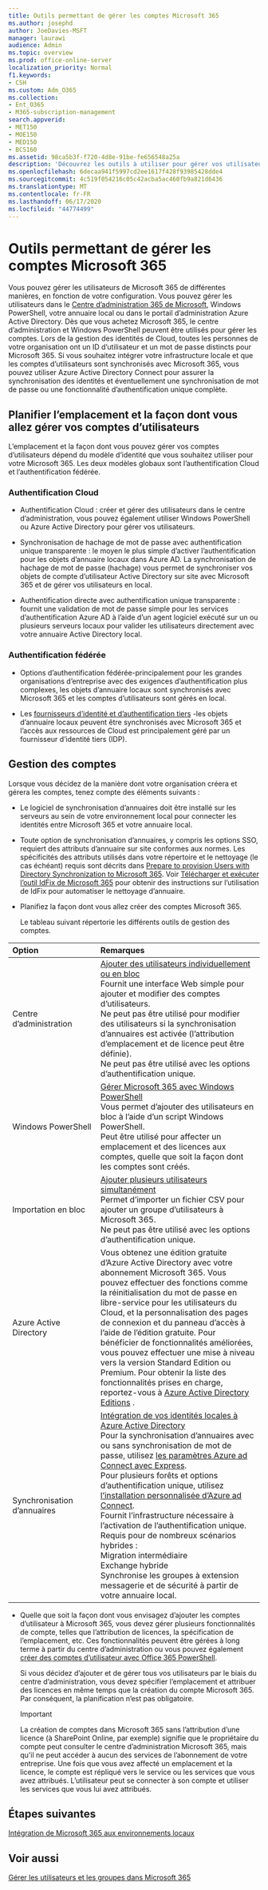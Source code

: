 ```yaml
---
title: Outils permettant de gérer les comptes Microsoft 365
ms.author: josephd
author: JoeDavies-MSFT
manager: laurawi
audience: Admin
ms.topic: overview
ms.prod: office-online-server
localization_priority: Normal
f1.keywords:
- CSH
ms.custom: Adm_O365
ms.collection:
- Ent_O365
- M365-subscription-management
search.appverid:
- MET150
- MOE150
- MED150
- BCS160
ms.assetid: 98ca5b3f-f720-4d8e-91be-fe656548a25a
description: 'Découvrez les outils à utiliser pour gérer vos utilisateurs de Microsoft 365, ainsi que la manière dont vous pouvez les utiliser en fonction de la gestion des identités des utilisateurs. '
ms.openlocfilehash: 6decaa941f5997cd2ee1617f428f93985428dde4
ms.sourcegitcommit: 4c519f054216c05c42acba5ac460fb9a821d6436
ms.translationtype: MT
ms.contentlocale: fr-FR
ms.lasthandoff: 06/17/2020
ms.locfileid: "44774499"
---
```

# <a name="tools-to-manage-microsoft-365-accounts"></a>Outils permettant de gérer les comptes Microsoft 365

Vous pouvez gérer les utilisateurs de Microsoft 365 de différentes manières, en fonction de votre configuration. Vous pouvez gérer les utilisateurs dans le [Centre d’administration 365 de Microsoft](https://admin.microsoft.com), Windows PowerShell, votre annuaire local ou dans le portail d’administration Azure Active Directory. Dès que vous achetez Microsoft 365, le centre d’administration et Windows PowerShell peuvent être utilisés pour gérer les comptes. Lors de la gestion des identités de Cloud, toutes les personnes de votre organisation ont un ID d’utilisateur et un mot de passe distincts pour Microsoft 365. Si vous souhaitez intégrer votre infrastructure locale et que les comptes d’utilisateurs sont synchronisés avec Microsoft 365, vous pouvez utiliser Azure Active Directory Connect pour assurer la synchronisation des identités et éventuellement une synchronisation de mot de passe ou une fonctionnalité d’authentification unique complète.
  
## <a name="plan-for-where-and-how-you-will-manage-your-user-accounts"></a>Planifier l’emplacement et la façon dont vous allez gérer vos comptes d’utilisateurs

L’emplacement et la façon dont vous pouvez gérer vos comptes d’utilisateurs dépend du modèle d’identité que vous souhaitez utiliser pour votre Microsoft 365. Les deux modèles globaux sont l’authentification Cloud et l’authentification fédérée.
  
### <a name="cloud-authentication"></a>Authentification Cloud

- Authentification Cloud : créer et gérer des utilisateurs dans le centre d’administration, vous pouvez également utiliser Windows PowerShell ou Azure Active Directory pour gérer vos utilisateurs. 
    
- Synchronisation de hachage de mot de passe avec authentification unique transparente : le moyen le plus simple d’activer l’authentification pour les objets d’annuaire locaux dans Azure AD. La synchronisation de hachage de mot de passe (hachage) vous permet de synchroniser vos objets de compte d’utilisateur Active Directory sur site avec Microsoft 365 et de gérer vos utilisateurs en local. 
    
- Authentification directe avec authentification unique transparente : fournit une validation de mot de passe simple pour les services d’authentification Azure AD à l’aide d’un agent logiciel exécuté sur un ou plusieurs serveurs locaux pour valider les utilisateurs directement avec votre annuaire Active Directory local. 
    
### <a name="federated-authentication"></a>Authentification fédérée

- Options d’authentification fédérée-principalement pour les grandes organisations d’entreprise avec des exigences d’authentification plus complexes, les objets d’annuaire locaux sont synchronisés avec Microsoft 365 et les comptes d’utilisateurs sont gérés en local. 
    
- Les [fournisseurs d’identité et d’authentification tiers](about-office-365-identity.md) -les objets d’annuaire locaux peuvent être synchronisés avec Microsoft 365 et l’accès aux ressources de Cloud est principalement géré par un fournisseur d’identité tiers (IDP). 
    
## <a name="managing-accounts"></a>Gestion des comptes

Lorsque vous décidez de la manière dont votre organisation créera et gérera les comptes, tenez compte des éléments suivants :
  
- Le logiciel de synchronisation d’annuaires doit être installé sur les serveurs au sein de votre environnement local pour connecter les identités entre Microsoft 365 et votre annuaire local.
    
- Toute option de synchronisation d’annuaires, y compris les options SSO, requiert des attributs d’annuaire sur site conformes aux normes. Les spécificités des attributs utilisés dans votre répertoire et le nettoyage (le cas échéant) requis sont décrits dans [Prepare to provision Users with Directory Synchronization to Microsoft 365](prepare-for-directory-synchronization.md). Voir [Télécharger et exécuter l’outil IdFix de Microsoft 365](install-and-run-idfix.md) pour obtenir des instructions sur l’utilisation de IdFix pour automatiser le nettoyage d’annuaire. 
    
- Planifiez la façon dont vous allez créer des comptes Microsoft 365.
    
    Le tableau suivant répertorie les différents outils de gestion des comptes.
    
|**Option**|**Remarques**|
|:-----|:-----|
|Centre d’administration  <br/> |[Ajouter des utilisateurs individuellement ou en bloc](https://docs.microsoft.com/microsoft-365/admin/add-users/add-users) <br/>  Fournit une interface Web simple pour ajouter et modifier des comptes d’utilisateurs.  <br/>  Ne peut pas être utilisé pour modifier des utilisateurs si la synchronisation d’annuaires est activée (l’attribution d’emplacement et de licence peut être définie).  <br/>  Ne peut pas être utilisé avec les options d’authentification unique.  <br/> |
|Windows PowerShell  <br/> |[Gérer Microsoft 365 avec Windows PowerShell](https://go.microsoft.com/fwlink/p/?LinkId=698471) <br/>  Vous permet d’ajouter des utilisateurs en bloc à l’aide d’un script Windows PowerShell.  <br/>  Peut être utilisé pour affecter un emplacement et des licences aux comptes, quelle que soit la façon dont les comptes sont créés.  <br/> |
|Importation en bloc  <br/> |[Ajouter plusieurs utilisateurs simultanément](add-several-users-at-the-same-time.md) <br/>  Permet d’importer un fichier CSV pour ajouter un groupe d’utilisateurs à Microsoft 365.  <br/>  Ne peut pas être utilisé avec les options d’authentification unique.  <br/> |
|Azure Active Directory  <br/> |Vous obtenez une édition gratuite d’Azure Active Directory avec votre abonnement Microsoft 365. Vous pouvez effectuer des fonctions comme la réinitialisation du mot de passe en libre-service pour les utilisateurs du Cloud, et la personnalisation des pages de connexion et du panneau d’accès à l’aide de l’édition gratuite. Pour bénéficier de fonctionnalités améliorées, vous pouvez effectuer une mise à niveau vers la version Standard Edition ou Premium. Pour obtenir la liste des fonctionnalités prises en charge, reportez-vous à [Azure Active Directory Editions](https://go.microsoft.com/fwlink/p/?LinkId=698465) .  <br/> |
|Synchronisation d’annuaires  <br/> |[Intégration de vos identités locales à Azure Active Directory](https://go.microsoft.com/fwlink/p/?LinkID=624168) <br/>  Pour la synchronisation d’annuaires avec ou sans synchronisation de mot de passe, utilisez [les paramètres Azure ad Connect avec Express](https://go.microsoft.com/fwlink/p/?LinkID=698537).  <br/>  Pour plusieurs forêts et options d’authentification unique, utilisez [l’installation personnalisée d’Azure ad Connect](https://go.microsoft.com/fwlink/p/?LinkId=698430).  <br/>  Fournit l’infrastructure nécessaire à l’activation de l’authentification unique.  <br/>  Requis pour de nombreux scénarios hybrides :  <br/>  Migration intermédiaire  <br/>  Exchange hybride  <br/>  Synchronise les groupes à extension messagerie et de sécurité à partir de votre annuaire local.  <br/> |
   
- Quelle que soit la façon dont vous envisagez d’ajouter les comptes d’utilisateur à Microsoft 365, vous devez gérer plusieurs fonctionnalités de compte, telles que l’attribution de licences, la spécification de l’emplacement, etc. Ces fonctionnalités peuvent être gérées à long terme à partir du centre d’administration ou vous pouvez également [créer des comptes d’utilisateur avec Office 365 PowerShell](https://go.microsoft.com/fwlink/p/?LinkId=717083).
    
    Si vous décidez d’ajouter et de gérer tous vos utilisateurs par le biais du centre d’administration, vous devez spécifier l’emplacement et attribuer des licences en même temps que la création du compte Microsoft 365. Par conséquent, la planification n’est pas obligatoire.
    
    > [!IMPORTANT]
    > La création de comptes dans Microsoft 365 sans l’attribution d’une licence (à SharePoint Online, par exemple) signifie que le propriétaire du compte peut consulter le centre d’administration Microsoft 365, mais qu’il ne peut accéder à aucun des services de l’abonnement de votre entreprise. Une fois que vous avez affecté un emplacement et la licence, le compte est répliqué vers le service ou les services que vous avez attribués. L’utilisateur peut se connecter à son compte et utiliser les services que vous lui avez attribués. 
  
## <a name="next-steps"></a>Étapes suivantes

[Intégration de Microsoft 365 aux environnements locaux](office-365-integration.md)
  
## <a name="see-also"></a>Voir aussi

[Gérer les utilisateurs et les groupes dans Microsoft 365](https://docs.microsoft.com/microsoft-365/admin/add-users)
  

